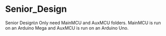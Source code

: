 # Senior_Design
Senior Design\n
Only need MainMCU and AuxMCU folders. MainMCU is run on an Arduino Mega and AuxMCU is run on an Arduino Uno.
